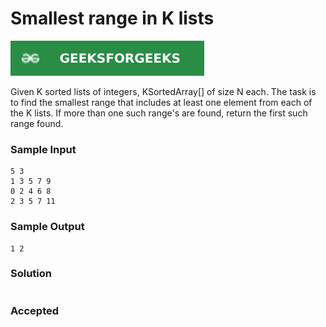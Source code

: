 # Smallest range in K lists

[![Problem Link](../assets/gfg.svg)](https://practice.geeksforgeeks.org/problems/find-smallest-range-containing-elements-from-k-lists/1/#)

Given K sorted lists of integers, KSortedArray[] of size N each. The task is to find the smallest range that includes at least one element from each of the K lists. If more than one such range's are found, return the first such range found.

### Sample Input
```
5 3
1 3 5 7 9
0 2 4 6 8
2 3 5 7 11
```

### Sample Output
```
1 2
```

### Solution
```cpp

```

### Accepted

